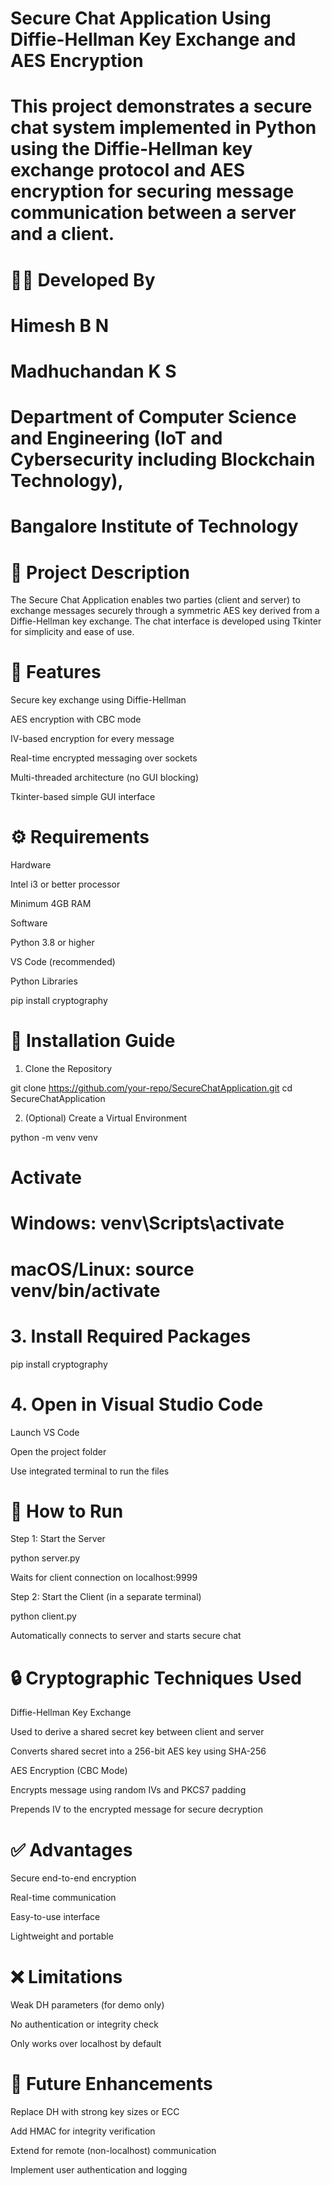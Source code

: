 # Secure Chat Application Using Diffie-Hellman Key Exchange and AES Encryption

# This project demonstrates a secure chat system implemented in Python using the Diffie-Hellman key exchange protocol and AES encryption for securing message communication between a server and a client.

# 👨‍💻 Developed By

# Himesh B N

# Madhuchandan K S

# Department of Computer Science and Engineering (IoT and Cybersecurity including Blockchain Technology),
# Bangalore Institute of Technology

# 📖 Project Description

The Secure Chat Application enables two parties (client and server) to exchange messages securely through a symmetric AES key derived from a Diffie-Hellman key exchange. The chat interface is developed using Tkinter for simplicity and ease of use.

# 🔧 Features

Secure key exchange using Diffie-Hellman

AES encryption with CBC mode

IV-based encryption for every message

Real-time encrypted messaging over sockets

Multi-threaded architecture (no GUI blocking)

Tkinter-based simple GUI interface

# ⚙️ Requirements

Hardware

Intel i3 or better processor

Minimum 4GB RAM

Software

Python 3.8 or higher

VS Code (recommended)

Python Libraries

pip install cryptography

# 📝 Installation Guide

1. Clone the Repository

git clone https://github.com/your-repo/SecureChatApplication.git
cd SecureChatApplication

2. (Optional) Create a Virtual Environment

python -m venv venv
# Activate
# Windows: venv\Scripts\activate

# macOS/Linux: source venv/bin/activate


# 3. Install Required Packages

pip install cryptography

# 4. Open in Visual Studio Code

Launch VS Code

Open the project folder

Use integrated terminal to run the files

# 🚀 How to Run

Step 1: Start the Server

python server.py

Waits for client connection on localhost:9999

Step 2: Start the Client (in a separate terminal)

python client.py

Automatically connects to server and starts secure chat

# 🔒 Cryptographic Techniques Used

Diffie-Hellman Key Exchange

Used to derive a shared secret key between client and server

Converts shared secret into a 256-bit AES key using SHA-256

AES Encryption (CBC Mode)

Encrypts message using random IVs and PKCS7 padding

Prepends IV to the encrypted message for secure decryption

# ✅ Advantages

Secure end-to-end encryption

Real-time communication

Easy-to-use interface

Lightweight and portable

# ❌ Limitations

Weak DH parameters (for demo only)

No authentication or integrity check

Only works over localhost by default

# 🌟 Future Enhancements

Replace DH with strong key sizes or ECC

Add HMAC for integrity verification

Extend for remote (non-localhost) communication

Implement user authentication and logging



